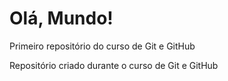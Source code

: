 # Olá, Mundo!
 Primeiro repositório do curso de Git e GitHub

Repositório criado durante o curso de Git e GitHub